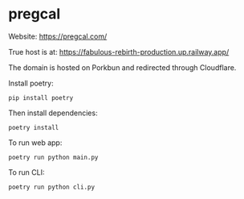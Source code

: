 # pregcal

Website: https://pregcal.com/

True host is at: https://fabulous-rebirth-production.up.railway.app/

The domain is hosted on Porkbun and redirected through Cloudflare.

Install poetry:

```
pip install poetry
```

Then install dependencies:

```
poetry install
```

To run web app:

```
poetry run python main.py
```

To run CLI:

```
poetry run python cli.py
```
